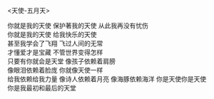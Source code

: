 <天使-五月天>

你就是我的天使 
保护著我的天使
从此我再没有忧伤  
你就是我的天使
给我快乐的天使  
甚至我学会了飞翔
飞过人间的无常  
才懂爱才是宝藏
不管世界变得怎样  
只要有你就会是天堂
像孩子依赖着肩膀  
像眼泪依赖着脸庞
你就像天使一样  
给我依赖给我力量
像诗人依赖着月亮 
像海豚依赖海洋
你是天使你是天使  
你是我最初和最后的天堂